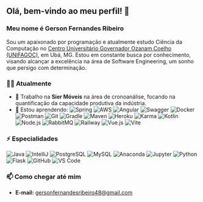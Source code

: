 ## Olá, bem-vindo ao meu perfil! 👋

### Meu nome é Gerson Fernandes Ribeiro

Sou um apaixonado por programação e atualmente estudo Ciência da Computação no [Centro Universitário Governador Ozanam Coelho (UNIFAGOC)](https://www.google.com/maps/place/UNIFAGOC+-+Centro+Universit%C3%A1rio+Governador+Ozanam+Coelho/@-21.1101108,-42.9599958,17z/data=!3m1!4b1!4m6!3m5!1s0xa31b93349a8239:0x398e6341fcf9a284!8m2!3d-21.1101108!4d-42.9574209!16s%2Fg%2F11f2b0w2w0?authuser=0&entry=ttu&g_ep=EgoyMDI0MDgyMS4wIKXMDSoASAFQAw%3D%3D), em Ubá, MG. Estou em constante busca por conhecimento, visando alcançar a excelência na área de Software Engineering, um sonho que persigo com determinação.

### 👨‍💻 Atualmente

- 🔭 Trabalho na **Sier Móveis** na área de cronoanálise, focando na quantificação da capacidade produtiva da indústria.
- 🌱 Estou aprendendo:
  ![Spring](https://cdn.jsdelivr.net/gh/devicons/devicon@latest/icons/spring/spring-original-wordmark.svg) 
  ![AWS](https://cdn.jsdelivr.net/gh/devicons/devicon@latest/icons/amazonwebservices/amazonwebservices-original-wordmark.svg) 
  ![Angular](https://cdn.jsdelivr.net/gh/devicons/devicon@latest/icons/angular/angular-original-wordmark.svg) 
  ![Swagger](https://cdn.jsdelivr.net/gh/devicons/devicon@latest/icons/swagger/swagger-original-wordmark.svg) 
  ![Docker](https://cdn.jsdelivr.net/gh/devicons/devicon@latest/icons/docker/docker-original-wordmark.svg) 
  ![Postman](https://cdn.jsdelivr.net/gh/devicons/devicon@latest/icons/postman/postman-original-wordmark.svg) 
  ![Git](https://cdn.jsdelivr.net/gh/devicons/devicon@latest/icons/git/git-original.svg) 
  ![Gradle](https://cdn.jsdelivr.net/gh/devicons/devicon@latest/icons/gradle/gradle-original-wordmark.svg) 
  ![Maven](https://cdn.jsdelivr.net/gh/devicons/devicon@latest/icons/maven/maven-original-wordmark.svg) 
  ![Heroku](https://cdn.jsdelivr.net/gh/devicons/devicon@latest/icons/heroku/heroku-original-wordmark.svg) 
  ![Karma](https://cdn.jsdelivr.net/gh/devicons/devicon@latest/icons/karma/karma-original.svg) 
  ![Kotlin](https://cdn.jsdelivr.net/gh/devicons/devicon@latest/icons/kotlin/kotlin-original.svg) 
  ![Node.js](https://cdn.jsdelivr.net/gh/devicons/devicon@latest/icons/nodejs/nodejs-original-wordmark.svg) 
  ![RabbitMQ](https://cdn.jsdelivr.net/gh/devicons/devicon@latest/icons/rabbitmq/rabbitmq-original.svg) 
  ![Railway](https://cdn.jsdelivr.net/gh/devicons/devicon@latest/icons/railway/railway-original-wordmark.svg) 
  ![Vue.js](https://cdn.jsdelivr.net/gh/devicons/devicon@latest/icons/vuejs/vuejs-original-wordmark.svg) 
  ![Vite](https://cdn.jsdelivr.net/gh/devicons/devicon@latest/icons/vitejs/vitejs-original.svg) 

### ⚡ Especialidades

  ![Java](https://cdn.jsdelivr.net/gh/devicons/devicon@latest/icons/java/java-original-wordmark.svg) 
  ![IntelliJ](https://cdn.jsdelivr.net/gh/devicons/devicon@latest/icons/intellij/intellij-original.svg) 
  ![PostgreSQL](https://cdn.jsdelivr.net/gh/devicons/devicon@latest/icons/postgresql/postgresql-original-wordmark.svg) 
  ![MySQL](https://cdn.jsdelivr.net/gh/devicons/devicon@latest/icons/mysql/mysql-original-wordmark.svg) 
  ![Anaconda](https://cdn.jsdelivr.net/gh/devicons/devicon@latest/icons/anaconda/anaconda-original.svg) 
  ![Jupyter](https://cdn.jsdelivr.net/gh/devicons/devicon@latest/icons/jupyter/jupyter-original-wordmark.svg) 
  ![Python](https://cdn.jsdelivr.net/gh/devicons/devicon@latest/icons/python/python-original.svg) 
  ![Flask](https://cdn.jsdelivr.net/gh/devicons/devicon@latest/icons/flask/flask-original-wordmark.svg) 
  ![GitHub](https://cdn.jsdelivr.net/gh/devicons/devicon@latest/icons/github/github-original-wordmark.svg) 
  ![VS Code](https://cdn.jsdelivr.net/gh/devicons/devicon@latest/icons/vscode/vscode-original.svg) 

### 📫 Como chegar até mim

- **E-mail:** gersonfernandesribeiro48@gmail.com





<!--
**gersonfribeiro/gersonfribeiro** is a ✨ _special_ ✨ repository because its `README.md` (this file) appears on your GitHub profile.

Here are some ideas to get you started:

-->
